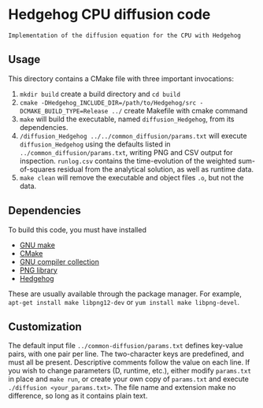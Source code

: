 # Hedgehog CPU diffusion code

    Implementation of the diffusion equation for the CPU with Hedgehog

## Usage

This directory contains a CMake file  with three important invocations:
 1. ```mkdir build``` create a build directory and ```cd build```
 2. ```cmake -DHedgehog_INCLUDE_DIR=/path/to/Hedgehog/src -DCMAKE_BUILD_TYPE=Release ../``` create Makefile with cmake command
 3. ```make``` will build the executable, named ```diffusion_Hedgehog```,
    from its dependencies.
 4. ```/diffusion_Hedgehog ../../common_diffusion/params.txt``` will execute ```diffusion_Hedgehog``` using the defaults listed in
    ```../common_diffusion/params.txt```, writing PNG and CSV output for
    inspection. ```runlog.csv``` contains the time-evolution of the weighted
    sum-of-squares residual from the analytical solution, as well as runtime
    data.
 5. ```make clean``` will remove the executable and object files ```.o```,
    but not the data.

## Dependencies

To build this code, you must have installed
 * [GNU make][_make]
 * [CMake][_cmake]
 * [GNU compiler collection][_gcc]
 * [PNG library][_png]
 * [Hedgehog][_hedgehog]

These are usually available through the package manager. For example,
```apt-get install make libpng12-dev``` or
```yum install make libpng-devel```.

## Customization

The default input file ```../common-diffusion/params.txt``` defines key-value
pairs, with one pair per line. The two-character keys are predefined, and must
all be present. Descriptive comments follow the value on each line. If you wish
to change parameters (D, runtime, etc.), either modify ```params.txt``` in
place and ```make run```, or create your own copy of ```params.txt``` and
execute ```./diffusion <your_params.txt>```. The file name and extension make
no difference, so long as it contains plain text.

[_make]: https://www.gnu.org/software/make/
[_cmake]: https://cmake.org/download/
[_gcc]:  https://gcc.gnu.org
[_png]:  http://www.libpng.org/pub/png/libpng.html
[_hedgehog]: https://github.com/usnistgov/hedgehog
